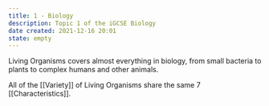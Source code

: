```yaml
---
title: 1 - Biology
description: Topic 1 of the iGCSE Biology 
date created: 2021-12-16 20:01
state: empty
---
```


Living Organisms covers almost everything in biology, from small bacteria to plants to complex humans and other animals.

All of the [[Variety]] of Living Organisms share the same 7 [[Characteristics]]. 